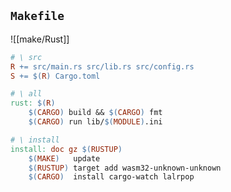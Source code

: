 ## `Makefile`

![[make/Rust]]

```Makefile
# \ src
R += src/main.rs src/lib.rs src/config.rs
S += $(R) Cargo.toml

# \ all
rust: $(R)
	$(CARGO) build && $(CARGO) fmt
	$(CARGO) run lib/$(MODULE).ini
```

```Makefile
# \ install
install: doc gz $(RUSTUP)
	$(MAKE)   update
	$(RUSTUP) target add wasm32-unknown-unknown
	$(CARGO)  install cargo-watch lalrpop
```
